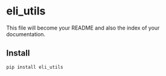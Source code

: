 eli_utils
================

<!-- WARNING: THIS FILE WAS AUTOGENERATED! DO NOT EDIT! -->

This file will become your README and also the index of your
documentation.

## Install

``` sh
pip install eli_utils
```

